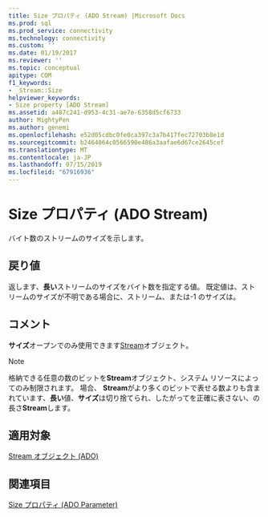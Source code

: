 ```yaml
---
title: Size プロパティ (ADO Stream) |Microsoft Docs
ms.prod: sql
ms.prod_service: connectivity
ms.technology: connectivity
ms.custom: ''
ms.date: 01/19/2017
ms.reviewer: ''
ms.topic: conceptual
apitype: COM
f1_keywords:
- _Stream::Size
helpviewer_keywords:
- Size property [ADO Stream]
ms.assetid: a487c241-d953-4c31-ae7e-6358d5cf6733
author: MightyPen
ms.author: genemi
ms.openlocfilehash: e52d05cdbc0fe0ca397c3a7b417fec72703b8e1d
ms.sourcegitcommit: b2464064c0566590e486a3aafae6d67ce2645cef
ms.translationtype: MT
ms.contentlocale: ja-JP
ms.lasthandoff: 07/15/2019
ms.locfileid: "67916936"
---
```

# <a name="size-property-ado-stream"></a>Size プロパティ (ADO Stream)
バイト数のストリームのサイズを示します。  
  
## <a name="return-values"></a>戻り値  
 返します、**長い**ストリームのサイズをバイト数を指定する値。 既定値は、ストリームのサイズが不明である場合に、ストリーム、または-1 のサイズは。  
  
## <a name="remarks"></a>コメント  
 **サイズ**オープンでのみ使用できます[Stream](../../../ado/reference/ado-api/stream-object-ado.md)オブジェクト。  
  
> [!NOTE]
>  格納できる任意の数のビットを**Stream**オブジェクト、システム リソースによってのみ制限されます。 場合、 **Stream**がより多くのビットで表せる数よりも含まれています、**長い**値、**サイズ**は切り捨てられ、したがってを正確に表さない、の長さ**Stream**します。  
  
## <a name="applies-to"></a>適用対象  
 [Stream オブジェクト (ADO)](../../../ado/reference/ado-api/stream-object-ado.md)  
  
## <a name="see-also"></a>関連項目  
 [Size プロパティ (ADO Parameter)](../../../ado/reference/ado-api/size-property-ado-parameter.md)
